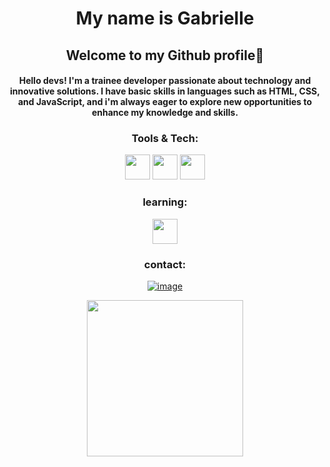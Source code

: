 <h1 align="center"> My name is Gabrielle </h1>

<h2 align="center"> Welcome to my Github profile🐸 </h2>


<h4 align="center"> Hello devs! I'm a trainee developer passionate about technology and innovative solutions. I have basic skills in languages such as HTML, CSS, and JavaScript, and i'm always eager to explore new opportunities to enhance my knowledge and skills. </h4>


<h3 align="center"> Tools &amp; Tech: </h3>           

<p align="center">
<img src="https://cdn.jsdelivr.net/gh/devicons/devicon/icons/html5/html5-original.svg" width="40" height="40"/> <img src="https://cdn.jsdelivr.net/gh/devicons/devicon/icons/css3/css3-original.svg" width="40" height="40"/> <img src="https://cdn.jsdelivr.net/gh/devicons/devicon/icons/javascript/javascript-original.svg" width="40" height="40"/></p>


<h3 align="center"> learning: </h3>

<p align="center"> <img src="https://cdn.jsdelivr.net/gh/devicons/devicon/icons/git/git-original.svg" width="40" height="40"/> </p>

<h3 align="center">contact:</h3>

<div align="center">
  
 [![image](https://img.shields.io/badge/LinkedIn-0077B5?style=for-the-badge&logo=linkedin&logoColor=white&link=https://www.linkedin.com/in/gabrielle-t-773932135/)](https://www.linkedin.com/in/gabrielle-t-773932135/)

 <img src="https://user-images.githubusercontent.com/82898190/221376710-eba07802-bbde-4f3b-ab7b-bb979c97750e.png" width="250" height="250"/>
<div>
<a href="https://github.com/gabrielletasilva">
</div>

 </div>
 
